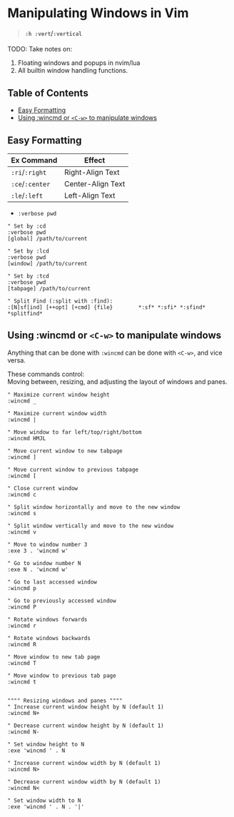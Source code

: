 
# Manipulating Windows in Vim  
>#### `:h :vert`/`:vertical`

TODO: 
Take notes on:  
1. Floating windows and popups in nvim/lua  
1. All builtin window handling functions.  


## Table of Contents
* [Easy Formatting](#easy-formatting) 
* [Using :wincmd or `<C-w>` to manipulate windows](#using-wincmd-or-cw-to-manipulate-windows) 



## Easy Formatting  
| Ex Command        | Effect            |
|-------------------|-------------------|
| `:ri`/`:right`    | Right-Align Text  |
| `:ce`/`:center`   | Center-Align Text |
| `:le`/`:left`     | Left-Align Text   |


* `:verbose pwd`
```vim  
" Set by :cd  
:verbose pwd  
[global] /path/to/current  

" Set by :lcd  
:verbose pwd  
[window] /path/to/current  

" Set by :tcd  
:verbose pwd  
[tabpage] /path/to/current  

" Split Find (:split with :find):  
:[N]sf[ind] [++opt] [+cmd] {file}        *:sf* *:sfi* *:sfind* *splitfind*  
```

## Using :wincmd or `<C-w>` to manipulate windows  
Anything that can be done with `:wincmd` can be done with `<C-w>`,
and vice versa.  

These commands control:  
Moving between, resizing, and adjusting the layout of windows and panes. 
```vim  
" Maximize current window height  
:wincmd _ 

" Maximize current window width  
:wincmd |

" Move window to far left/top/right/bottom 
:wincmd HMJL  

" Move current window to new tabpage  
:wincmd ]  

" Move current window to previous tabpage 
:wincmd [  

" Close current window  
:wincmd c  

" Split window horizontally and move to the new window 
:wincmd s  

" Split window vertically and move to the new window  
:wincmd v 

" Move to window number 3
:exe 3 . 'wincmd w'  

" Go to window number N  
:exe N . 'wincmd w'  

" Go to last accessed window 
:wincmd p 

" Go to previously accessed window  
:wincmd P 

" Rotate windows forwards  
:wincmd r  

" Rotate windows backwards  
:wincmd R  

" Move window to new tab page  
:wincmd T  

" Move window to previous tab page  
:wincmd t  


"""" Resizing windows and panes """"  
" Increase current window height by N (default 1) 
:wincmd N+  

" Decrease current window height by N (default 1)  
:wincmd N-  

" Set window height to N 
:exe 'wincmd ' . N  

" Increase current window width by N (default 1)  
:wincmd N> 

" Decrease current window width by N (default 1) 
:wincmd N<  

" Set window width to N  
:exe 'wincmd ' . N . '|'  
```

